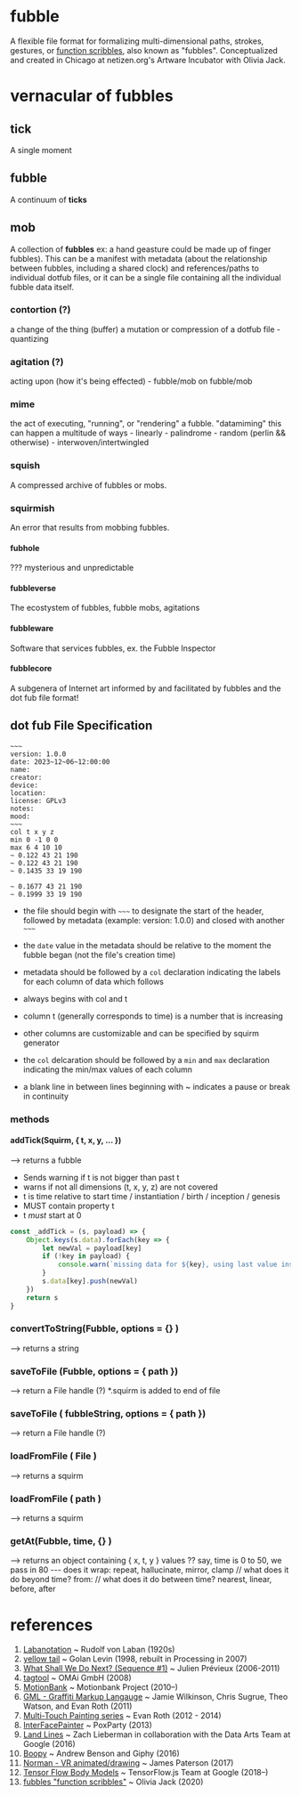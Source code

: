 # fubble
A flexible file format for formalizing multi-dimensional paths, strokes, gestures, or [function scribbles](https://ojack.xyz/posts/fubbles/), also known as "fubbles".
Conceptualized and created in Chicago at netizen.org's Artware Incubator with Olivia Jack.

# vernacular of fubbles

## tick
A single moment

## fubble
A continuum of **ticks**

## mob
A collection of **fubbles**
ex: a hand geasture could be made up of finger fubbles). This can be a manifest with metadata (about the relationship between fubbles, including a shared clock) and references/paths to individual dotfub files, or it can be a single file containing all the individual fubble data itself.

### contortion (?)
a change of the thing (buffer)
a mutation or compression of a dotfub file
    - quantizing

### agitation (?)
acting upon (how it's being effected)
    - fubble/mob on fubble/mob

### mime
the act of executing, "running", or "rendering" a fubble. "datamiming"
this can happen a multitude of ways
    - linearly
    - palindrome
    - random (perlin && otherwise)
    - interwoven/intertwingled

### squish
A compressed archive of fubbles or mobs.

### squirmish
An error that results from mobbing fubbles.

#### fubhole
??? mysterious and unpredictable

#### fubbleverse
The ecostystem of fubbles, fubble mobs, agitations

#### fubbleware
Software that services fubbles, ex. the Fubble Inspector

#### fubblecore
A subgenera of Internet art informed by and facilitated by fubbles and the dot fub file format!

## dot fub File Specification

```.fub
~~~
version: 1.0.0
date: 2023~12~06~12:00:00
name:
creator:
device:
location:
license: GPLv3
notes:
mood:
~~~
col t x y z
min 0 -1 0 0
max 6 4 10 10
~ 0.122 43 21 190
~ 0.122 43 21 190
~ 0.1435 33 19 190

~ 0.1677 43 21 190
~ 0.1999 33 19 190
```

- the file should begin with `~~~` to designate the start of the header, followed by metadata (example: version: 1.0.0) and closed with another `~~~`
- the `date` value in the metadata should be relative to the moment the fubble began (not the file's creation time)

- metadata should be followed by a `col` declaration indicating the labels for each column of data which follows
- always begins with col and t
- column t (generally corresponds to time) is a number that is increasing
- other columns are customizable and can be specified by squirm generator
- the `col` delcaration should be followed by a `min` and `max` declaration indicating the min/max values of each column
- a blank line in between lines beginning with ~ indicates a pause or break in continuity

### methods

#### addTick(Squirm, { t, x, y, ... })
--> returns a fubble
- Sends warning if t is not bigger than past t
- warns if not all dimensions (t, x, y, z) are not covered
- t is time relative to start time / instantiation / birth / inception / genesis
- MUST contain property t
- t *must* start at 0

```js
const _addTick = (s, payload) => {
    Object.keys(s.data).forEach(key => {
        let newVal = payload[key]
        if (!key in payload) {
            console.warn(`missing data for ${key}, using last value instead`)
        }
        s.data[key].push(newVal)
    })
    return s
}
```

### convertToString(Fubble, options = {} )
--> returns a string

### saveToFile (Fubble, options = { path })
--> return a File handle (?)
*.squirm is added to end of file

### saveToFile ( fubbleString, options = { path })
--> return a File handle (?)

### loadFromFile ( File )
--> returns a squirm

### loadFromFile ( path )
--> returns a squirm

### getAt(Fubble, time, {} )
--> returns an object containing { x, t, y } values
?? say, time is 0 to 50, we pass in 80 --- does it
wrap: repeat, hallucinate, mirror, clamp // what does it do beyond time?
from:  // what does it do between time? nearest, linear, before, after


# references
1. [Labanotation](https://en.wikipedia.org/wiki/Labanotation) ~ Rudolf von Laban (1920s)
2. [yellow tail](http://www.flong.com/archive/projects/yellowtail/index.html) ~ Golan Levin (1998, rebuilt in Processing in 2007)
3. [What Shall We Do Next? (Sequence #1)](https://vimeo.com/59793317) ~ Julien Prévieux (2006-2011)
4. [tagtool](https://www.tagtool.org/) ~ OMAi GmbH (2008)
5. [MotionBank](https://motionbank.org/#/) ~ Motionbank Project (2010–)
6. [GML - Graffiti Markup Langauge](http://web.archive.org/web/20170910132945/http://www.graffitimarkuplanguage.com/category/projects/) ~ Jamie Wilkinson, Chris Sugrue, Theo Watson, and Evan Roth (2011)
7. [Multi-Touch Painting series](https://www.huffpost.com/entry/evan-roth_n_5670204) ~ Evan Roth (2012 - 2014)
8. [InterFacePainter](http://poxparty.com/InterFacePainter/) ~ PoxParty (2013)
9. [Land Lines](https://experiments.withgoogle.com/land-lines) ~ Zach Lieberman in collaboration with the Data Arts Team at Google (2016)
10. [Boopy](https://www.boopy.club/) ~ Andrew Benson and Giphy (2016)
11. [Norman - VR animated/drawing](https://experiments.withgoogle.com/norman) ~ James Paterson (2017)
12. [Tensor Flow Body Models](https://www.tensorflow.org/js/models#body) ~ TensorFlow.js Team at Google (2018–)
13. [fubbles "function scribbles"](https://ojack.xyz/posts/fubbles/) ~ Olivia Jack (2020)
